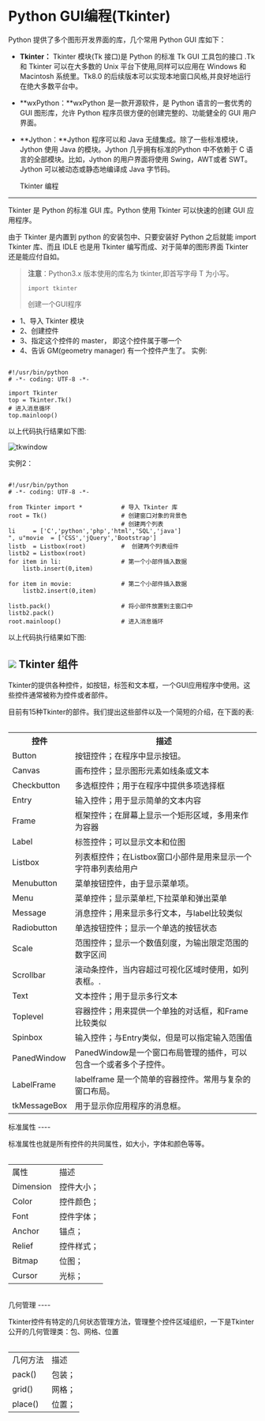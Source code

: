 Python GUI编程(Tkinter)
=====================

 Python 提供了多个图形开发界面的库，几个常用 Python GUI 库如下：

  * **Tkinter：** Tkinter 模块(Tk 接口)是 Python 的标准 Tk GUI 工具包的接口 .Tk 和 Tkinter 可以在大多数的 Unix 平台下使用,同样可以应用在 Windows 和 Macintosh 系统里。Tk8.0 的后续版本可以实现本地窗口风格,并良好地运行在绝大多数平台中。

 
 * **wxPython：**wxPython 是一款开源软件，是 Python 语言的一套优秀的 GUI 图形库，允许 Python 程序员很方便的创建完整的、功能健全的 GUI 用户界面。

 
 * **Jython：**Jython 程序可以和 Java 无缝集成。除了一些标准模块，Jython 使用 Java 的模块。Jython 几乎拥有标准的Python 中不依赖于 C 语言的全部模块。比如，Jython 的用户界面将使用 Swing，AWT或者 SWT。Jython 可以被动态或静态地编译成 Java 字节码。

 
   Tkinter 编程
----------

 Tkinter 是 Python 的标准 GUI 库。Python 使用 Tkinter 可以快速的创建 GUI 应用程序。

 由于 Tkinter 是内置到 python 的安装包中、只要安装好 Python 之后就能 import Tkinter 库、而且 IDLE 也是用 Tkinter 编写而成、对于简单的图形界面 Tkinter 还是能应付自如。

 
> **注意**：Python3.x 版本使用的库名为 tkinter,即首写字母 T 为小写。
> 
>  
> ```
> import tkinter
> ```
> 
>  创建一个GUI程序

  * 1、导入 Tkinter 模块
 * 2、创建控件
 * 3、指定这个控件的 master， 即这个控件属于哪一个
 * 4、告诉 GM(geometry manager) 有一个控件产生了。
  实例:

 
```

#!/usr/bin/python
# -*- coding: UTF-8 -*-

import Tkinter
top = Tkinter.Tk()
# 进入消息循环
top.mainloop()

```

 以上代码执行结果如下图:

 ![tkwindow](http://www.runoob.com/wp-content/uploads/2013/12/tkwindow.jpg)
 

 实例2：

 
```

#!/usr/bin/python
# -*- coding: UTF-8 -*-

from Tkinter import *           # 导入 Tkinter 库
root = Tk()                     # 创建窗口对象的背景色
                                # 创建两个列表
li     = ['C','python','php','html','SQL','java']
", u"movie  = ['CSS','jQuery','Bootstrap']
listb  = Listbox(root)          #  创建两个列表组件
listb2 = Listbox(root)
for item in li:                 # 第一个小部件插入数据
    listb.insert(0,item)

for item in movie:              # 第二个小部件插入数据
    listb2.insert(0,item)

listb.pack()                    # 将小部件放置到主窗口中
listb2.pack()
root.mainloop()                 # 进入消息循环

```

 以上代码执行结果如下图:

![](http://www.runoob.com/wp-content/uploads/2013/12/tk.jpg)
  Tkinter 组件
----------

 Tkinter的提供各种控件，如按钮，标签和文本框，一个GUI应用程序中使用。这些控件通常被称为控件或者部件。

 目前有15种Tkinter的部件。我们提出这些部件以及一个简短的介绍，在下面的表:

 
<table>


</table>

<table>
<tbody><tr>
<th style="width:10%">控件</th><th>描述</th></tr>
<tr><td>Button</td><td>按钮控件；在程序中显示按钮。</td></tr>
<tr><td>Canvas</td><td>画布控件；显示图形元素如线条或文本</td></tr>
<tr><td>Checkbutton</td><td>多选框控件；用于在程序中提供多项选择框</td></tr>
<tr><td>Entry</td><td>输入控件；用于显示简单的文本内容</td></tr>
<tr><td>Frame</td><td>框架控件；在屏幕上显示一个矩形区域，多用来作为容器</td></tr>
<tr><td>Label</td><td>标签控件；可以显示文本和位图</td></tr>
<tr><td>Listbox</td><td>列表框控件；在Listbox窗口小部件是用来显示一个字符串列表给用户</td></tr>
<tr><td>Menubutton</td><td>菜单按钮控件，由于显示菜单项。</td></tr>
<tr><td>Menu</td><td>菜单控件；显示菜单栏,下拉菜单和弹出菜单</td></tr>
<tr><td>Message</td><td>消息控件；用来显示多行文本，与label比较类似</td></tr>
<tr><td>Radiobutton</td><td>单选按钮控件；显示一个单选的按钮状态</td></tr>
<tr><td>Scale</td><td>范围控件；显示一个数值刻度，为输出限定范围的数字区间</td></tr>
<tr><td>Scrollbar</td><td>滚动条控件，当内容超过可视化区域时使用，如列表框。.</td></tr>
<tr><td>Text</td><td>文本控件；用于显示多行文本</td></tr>
<tr><td>Toplevel</td><td>容器控件；用来提供一个单独的对话框，和Frame比较类似</td></tr>
<tr><td>Spinbox</td><td>输入控件；与Entry类似，但是可以指定输入范围值</td></tr>
<tr><td>PanedWindow</td><td>PanedWindow是一个窗口布局管理的插件，可以包含一个或者多个子控件。</td></tr>
<tr><td>LabelFrame</td><td> labelframe 是一个简单的容器控件。常用与复杂的窗口布局。</td></tr>
<tr><td>tkMessageBox</td><td>用于显示你应用程序的消息框。</td></tr>
</tbody>
</table>
  标准属性
----

 标准属性也就是所有控件的共同属性，如大小，字体和颜色等等。

 
<table>


</table>

<table>
<tbody>
<tr>
<td>属性</td>
<td>描述</td>
</tr>
<tr>
<td>Dimension</td>
<td>控件大小；</td>
</tr>
<tr>
<td>Color</td>
<td>控件颜色；</td>
</tr>
<tr>
<td>Font</td>
<td>控件字体；</td>
</tr>
<tr>
<td>Anchor</td>
<td>锚点；</td>
</tr>
<tr>
<td>Relief</td>
<td>控件样式；</td>
</tr>
<tr>
<td>Bitmap</td>
<td>位图；</td>
</tr>
<tr>
<td>Cursor</td>
<td>光标；</td>
</tr>
</tbody>
</table>

<table>


</table>
 几何管理
----

 Tkinter控件有特定的几何状态管理方法，管理整个控件区域组织，一下是Tkinter公开的几何管理类：包、网格、位置

 
<table>


</table>

<table>
<tbody>
<tr>
<td>几何方法</td>
<td>描述</td>
</tr>
<tr>
<td>pack()</td>
<td>包装；</td>
</tr>
<tr>
<td>grid()</td>
<td>网格；</td>
</tr>
<tr>
<td>place()</td>
<td>位置；</td>
</tr>
</tbody>
</table>

<table>


</table>

